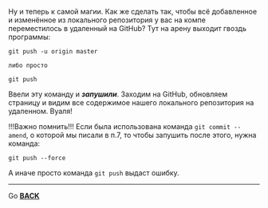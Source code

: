 Ну и теперь к самой магии. Как же сделать так, чтобы всё добавленное и изменённое из локального репозитория у вас на компе переместилось в удаленный на GitHub? Тут на арену выходит гвоздь программы:

```bash=
git push -u origin master

либо просто

git push
```

Ввели эту команду и ***запушили***. Заходим на GitHub, обновляем страницу и видим все содержимое нашего локального репозитория на удаленном. Вуаля!

!!!Важно помнить!!! Если была использована команда ```git commit --amend```, о которой мы писали в п.7, то чтобы запушить после этого, нужна команда:

```bash=
git push --force
```
А иначе просто команда ```git push``` выдаст ошибку.
___
Go [**BACK**](readme.md)